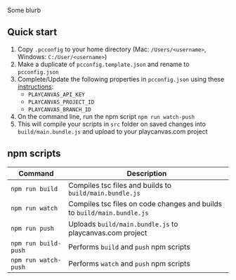 Some blurb

## Quick start

1. Copy `.pcconfig` to your home directory (Mac: `/Users/<username>`, Windows: `C:/User/<username>`)
2. Make a duplicate of `pcconfig.template.json` and rename to `pcconfig.json`
3. Complete/Update the following properties in `pcconfig.json` using these [instructions][playcanvas-sync-pcconfig-instructions]:
    - `PLAYCANVAS_API_KEY`
    - `PLAYCANVAS_PROJECT_ID`
    - `PLAYCANVAS_BRANCH_ID`
4. On the command line, run the npm script `npm run watch-push`
5. This will compile your scripts in `src` folder on saved changes into `build/main.bundle.js` and upload to your playcanvas.com project
## npm scripts
| Command                | Description                                                             |
|------------------------|-------------------------------------------------------------------------|
| `npm run build`        | Compiles tsc files and builds to `build/main.bundle.js`                 |
| `npm run watch`        | Compiles tsc files on code changes and builds to `build/main.bundle.js` |
| `npm run push`         | Uploads `build/main.bundle.js` to playcanvas.com project                |
| `npm run build-push`   | Performs `build` and `push` npm scripts                                 |
| `npm run watch-push`   | Performs `watch` and `push` npm scripts                                 |


[playcanvas-sync-pcconfig-instructions]: https://github.com/playcanvas/playcanvas-sync#config-variables